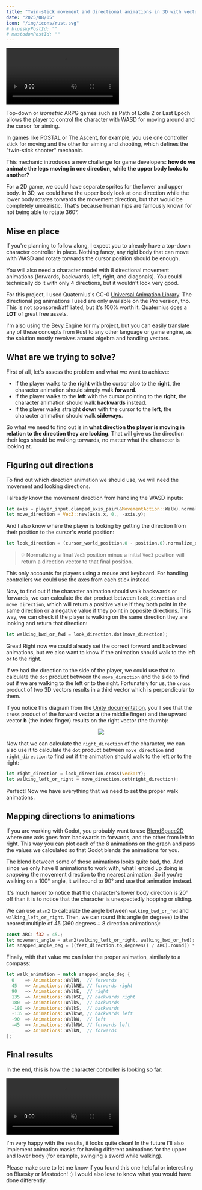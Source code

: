 ```yaml
---
title: "Twin-stick movement and directional animations in 3D with vector math"
date: "2025/08/05"
icon: "/img/icons/rust.svg"
# blueskyPostId: ""
# mastodonPostId: ""
---
```


<video src="/video/blog/twin-stick-animations/demo.webm" muted autoplay loop playsinline></video>

Top-down or _isometric_ ARPG games such as Path of Exile 2 or Last Epoch allows the player to control the character with WASD for moving around and the cursor for aiming.

In games like POSTAL or The Ascent, for example, you use one controller stick for moving and the other for aiming and shooting, which defines the "twin-stick shooter" mechanic.

This mechanic introduces a new challenge for game developers: **how do we animate the legs moving in one direction, while the upper body looks to another?**

For a 2D game, we could have separate sprites for the lower and upper body. In 3D, we could have the upper body look at one direction while the lower body rotates torwards the movement direction, but that would be completely unrealistic. That's because human hips are famously known for not being able to rotate 360°.

## Mise en place

If you're planning to follow along, I expect you to already have a top-down character controller in place. Nothing fancy, any rigid body that can move with WASD and rotate torwards the cursor position should be enough.

You will also need a character model with 8 directional movement animations (forwards, backwards, left, right, and diagonals). You could technically do it with only 4 directions, but it wouldn't look very good.

For this project, I used Quaternius's CC-0 [Universal Animation Library](https://quaternius.com/packs/universalanimationlibrary.html). The directional jog animations I used are only available on the Pro version, tho. This is not sponsored/affiliated, but it's 100% worth it. Quaternius does a **LOT** of great free assets.

I'm also using the [Bevy Engine](https://bevy.org) for my project, but you can easily translate any of these concepts from Rust to any other language or game engine, as the solution mostly revolves around algebra and handling vectors.

## What are we trying to solve?

First of all, let's assess the problem and what we want to achieve:

- If the player walks to the **right** with the cursor also to the **right**, the character animation should simply walk **forward**.
- If the player walks to the **left** with the cursor pointing to the **right**, the character animation should walk **backwards** instead.
- If the player walks straight **down** with the cursor to the **left**, the character animation should walk **sideways**.

So what we need to find out is **in what direction the player is moving in relation to the direction they are looking**. That will give us the direction their legs should be walking torwards, no matter what the character is looking at.

## Figuring out directions

To find out which direction animation we should use, we will need the movement and looking directions.

I already know the movement direction from handling the WASD inputs:

```rust
let axis = player_input.clamped_axis_pair(&MovementAction::Walk).normalize_or_zero();
let move_direction = Vec3::new(axis.x, 0., -axis.y);
```

And I also know where the player is looking by getting the direction from their position to the cursor's world position:

```rust
let look_direction = (cursor_world_position.0 - position.0).normalize_or_zero();
```

> 💡 Normalizing a final `Vec3` position minus a initial `Vec3` position will return a direction vector to that final position.

This only accounts for players using a mouse and keyboard. For handling controllers we could use the axes from each stick instead.

Now, to find out if the character animation should walk backwards or forwards, we can calculate the `dot` product between `look_direction` and `move_direction`, which will return a positive value if they both point in the same direction or a negative value if they point in opposite directions. This way, we can check if the player is walking on the same direction they are looking and return that direction:

```rust
let walking_bwd_or_fwd = look_direction.dot(move_direction);
```

Great! Right now we could already set the correct forward and backward animations, but we also want to know if the animation should walk to the left or to the right.

If we had the direction to the side of the player, we could use that to calculate the `dot` product between the `move_direction` and the side to find out if we are walking to the left or to the right. Fortunately for us, the `cross` product of two 3D vectors results in a third vector which is perpendicular to them.

If you notice this diagram from the [Unity documentation](https://docs.unity3d.com/ScriptReference/Vector3.Cross.html), you'll see that the `cross` product of the forward vector **a** (the middle finger) and the upward vector **b** (the index finger) results on the right vector (the thumb):

<center>
  <img src="/img/blog/twin-stick-animations/left-hand-rule-diagram.webp" />
</center>

Now that we can calculate the `right_direction` of the character, we can also use it to calculate the `dot` product between `move_direction` and `right_direction` to find out if the animation should walk to the left or to the right:

```rust
let right_direction = look_direction.cross(Vec3::Y);
let walking_left_or_right = move_direction.dot(right_direction);
```

Perfect! Now we have everything that we need to set the proper walk animations.

## Mapping directions to animations

If you are working with Godot, you probably want to use [BlendSpace2D](https://docs.godotengine.org/en/stable/classes/class_animationnodeblendspace2d.html) where one axis goes from backwards to forwards, and the other from left to right. This way you can plot each of the 8 animations on the graph and pass the values we calculated so that Godot blends the animations for you.

The blend between some of those animations looks quite bad, tho. And since we only have 8 animations to work with, what I ended up doing is _snapping_ the movement direction to the nearest animation. So if you're walking on a 100° angle, it will round to 90° and use that animation instead.

It's much harder to notice that the character's lower body direction is 20° off than it is to notice that the character is unexpectedly hopping or sliding.

We can use `atan2` to calculate the angle between `walking_bwd_or_fwd` and `walking_left_or_right`. Then, we can round this angle (in degrees) to the nearest multiple of 45 (360 degrees ÷ 8 direction animations):

```rust
const ARC: f32 = 45.;
let movement_angle = atan2(walking_left_or_right, walking_bwd_or_fwd);
let snapped_angle_deg = ((feet_direction.to_degrees() / ARC).round() * ARC) as i32;
```

Finally, with that value we can infer the proper animation, similarly to a compass:

```rust
let walk_animation = match snapped_angle_deg {
  0    => Animations::WalkN,  // forwards
  45   => Animations::WalkNE, // forwards right
  90   => Animations::WalkE,  // right
  135  => Animations::WalkSE, // backwards right
  180  => Animations::WalkS,  // backwards
  -180 => Animations::WalkS,  // backwards
  -135 => Animations::WalkSW, // backwards left
  -90  => Animations::WalkW,  // left
  -45  => Animations::WalkNW, // forwards left
  _    => Animations::WalkN,  // forwards
};
```

## Final results

In the end, this is how the character controller is looking so far:

<video src="/video/blog/twin-stick-animations/final-results.webm" muted autoplay loop playsinline></video>

I'm very happy with the results, it looks quite clean! In the future I'll also implement animation masks for having different animations for the upper and lower body (for example, swinging a sword while walking).

Please make sure to let me know if you found this one helpful or interesting on Bluesky or Mastodon! :) I would also love to know what you would have done differently.
